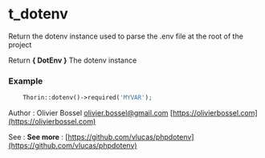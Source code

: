 # t_dotenv

Return the dotenv instance used to parse the .env file at the root of the project

Return **{ DotEnv }** The dotenv instance

### Example
```php
	Thorin::dotenv()->required('MYVAR');
```
Author : Olivier Bossel [olivier.bossel@gmail.com](mailto:olivier.bossel@gmail.com) [https://olivierbossel.com](https://olivierbossel.com)

See : **See more** : [https://github.com/vlucas/phpdotenv](https://github.com/vlucas/phpdotenv)